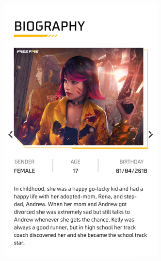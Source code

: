<div align="center">

<img src="https://github.com/ikx7a/Kelly/blob/main/Resources/Biography.jpg">

<p>
<a href="https://github.com/ikx7a/Kelly"Back</a>
